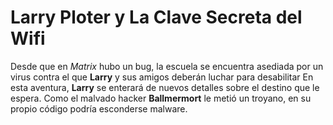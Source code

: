 # Larry Ploter y La Clave Secreta del Wifi

Desde que en *Matrix* hubo un bug, la escuela se encuentra asediada por un virus contra el que **Larry** y sus amigos deberán luchar para desabilitar
En esta aventura, **Larry** se enterará de nuevos detalles sobre el destino que le espera.
Como el malvado hacker **Ballmermort** le metió un troyano, en su propio código podría esconderse malware.
